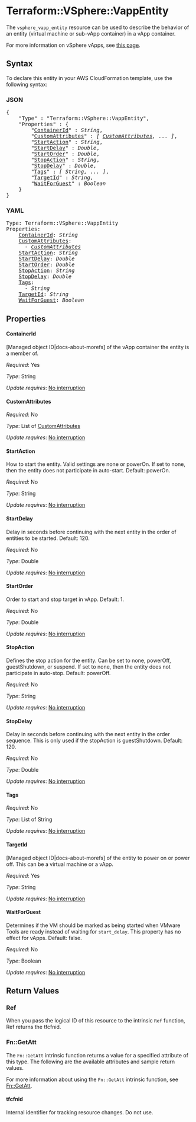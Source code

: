 # Terraform::VSphere::VappEntity

The `vsphere_vapp_entity` resource can be used to describe the behavior of an
entity (virtual machine or sub-vApp container) in a vApp container.

For more information on vSphere vApps, see [this
page][ref-vsphere-vapp].

[ref-vsphere-vapp]: https://docs.vmware.com/en/VMware-vSphere/6.5/com.vmware.vsphere.vm_admin.doc/GUID-2A95EBB8-1779-40FA-B4FB-4D0845750879.html

## Syntax

To declare this entity in your AWS CloudFormation template, use the following syntax:

### JSON

<pre>
{
    "Type" : "Terraform::VSphere::VappEntity",
    "Properties" : {
        "<a href="#containerid" title="ContainerId">ContainerId</a>" : <i>String</i>,
        "<a href="#customattributes" title="CustomAttributes">CustomAttributes</a>" : <i>[ <a href="customattributes.md">CustomAttributes</a>, ... ]</i>,
        "<a href="#startaction" title="StartAction">StartAction</a>" : <i>String</i>,
        "<a href="#startdelay" title="StartDelay">StartDelay</a>" : <i>Double</i>,
        "<a href="#startorder" title="StartOrder">StartOrder</a>" : <i>Double</i>,
        "<a href="#stopaction" title="StopAction">StopAction</a>" : <i>String</i>,
        "<a href="#stopdelay" title="StopDelay">StopDelay</a>" : <i>Double</i>,
        "<a href="#tags" title="Tags">Tags</a>" : <i>[ String, ... ]</i>,
        "<a href="#targetid" title="TargetId">TargetId</a>" : <i>String</i>,
        "<a href="#waitforguest" title="WaitForGuest">WaitForGuest</a>" : <i>Boolean</i>
    }
}
</pre>

### YAML

<pre>
Type: Terraform::VSphere::VappEntity
Properties:
    <a href="#containerid" title="ContainerId">ContainerId</a>: <i>String</i>
    <a href="#customattributes" title="CustomAttributes">CustomAttributes</a>: <i>
      - <a href="customattributes.md">CustomAttributes</a></i>
    <a href="#startaction" title="StartAction">StartAction</a>: <i>String</i>
    <a href="#startdelay" title="StartDelay">StartDelay</a>: <i>Double</i>
    <a href="#startorder" title="StartOrder">StartOrder</a>: <i>Double</i>
    <a href="#stopaction" title="StopAction">StopAction</a>: <i>String</i>
    <a href="#stopdelay" title="StopDelay">StopDelay</a>: <i>Double</i>
    <a href="#tags" title="Tags">Tags</a>: <i>
      - String</i>
    <a href="#targetid" title="TargetId">TargetId</a>: <i>String</i>
    <a href="#waitforguest" title="WaitForGuest">WaitForGuest</a>: <i>Boolean</i>
</pre>

## Properties

#### ContainerId

[Managed object ID|docs-about-morefs] of the vApp
container the entity is a member of.

_Required_: Yes

_Type_: String

_Update requires_: [No interruption](https://docs.aws.amazon.com/AWSCloudFormation/latest/UserGuide/using-cfn-updating-stacks-update-behaviors.html#update-no-interrupt)

#### CustomAttributes

_Required_: No

_Type_: List of <a href="customattributes.md">CustomAttributes</a>

_Update requires_: [No interruption](https://docs.aws.amazon.com/AWSCloudFormation/latest/UserGuide/using-cfn-updating-stacks-update-behaviors.html#update-no-interrupt)

#### StartAction

How to start the entity. Valid settings are none
or powerOn. If set to none, then the entity does not participate in auto-start.
Default: powerOn.

_Required_: No

_Type_: String

_Update requires_: [No interruption](https://docs.aws.amazon.com/AWSCloudFormation/latest/UserGuide/using-cfn-updating-stacks-update-behaviors.html#update-no-interrupt)

#### StartDelay

Delay in seconds before continuing with the next
entity in the order of entities to be started. Default: 120.

_Required_: No

_Type_: Double

_Update requires_: [No interruption](https://docs.aws.amazon.com/AWSCloudFormation/latest/UserGuide/using-cfn-updating-stacks-update-behaviors.html#update-no-interrupt)

#### StartOrder

Order to start and stop target in vApp. Default: 1.

_Required_: No

_Type_: Double

_Update requires_: [No interruption](https://docs.aws.amazon.com/AWSCloudFormation/latest/UserGuide/using-cfn-updating-stacks-update-behaviors.html#update-no-interrupt)

#### StopAction

Defines the stop action for the entity. Can be set
to none, powerOff, guestShutdown, or suspend. If set to none, then the entity
does not participate in auto-stop. Default: powerOff.

_Required_: No

_Type_: String

_Update requires_: [No interruption](https://docs.aws.amazon.com/AWSCloudFormation/latest/UserGuide/using-cfn-updating-stacks-update-behaviors.html#update-no-interrupt)

#### StopDelay

Delay in seconds before continuing with the next
entity in the order sequence. This is only used if the stopAction is
guestShutdown. Default: 120.

_Required_: No

_Type_: Double

_Update requires_: [No interruption](https://docs.aws.amazon.com/AWSCloudFormation/latest/UserGuide/using-cfn-updating-stacks-update-behaviors.html#update-no-interrupt)

#### Tags

_Required_: No

_Type_: List of String

_Update requires_: [No interruption](https://docs.aws.amazon.com/AWSCloudFormation/latest/UserGuide/using-cfn-updating-stacks-update-behaviors.html#update-no-interrupt)

#### TargetId

[Managed object ID|docs-about-morefs] of the entity
to power on or power off. This can be a virtual machine or a vApp.

_Required_: Yes

_Type_: String

_Update requires_: [No interruption](https://docs.aws.amazon.com/AWSCloudFormation/latest/UserGuide/using-cfn-updating-stacks-update-behaviors.html#update-no-interrupt)

#### WaitForGuest

Determines if the VM should be marked as being
started when VMware Tools are ready instead of waiting for `start_delay`. This
property has no effect for vApps. Default: false.

_Required_: No

_Type_: Boolean

_Update requires_: [No interruption](https://docs.aws.amazon.com/AWSCloudFormation/latest/UserGuide/using-cfn-updating-stacks-update-behaviors.html#update-no-interrupt)

## Return Values

### Ref

When you pass the logical ID of this resource to the intrinsic `Ref` function, Ref returns the tfcfnid.

### Fn::GetAtt

The `Fn::GetAtt` intrinsic function returns a value for a specified attribute of this type. The following are the available attributes and sample return values.

For more information about using the `Fn::GetAtt` intrinsic function, see [Fn::GetAtt](https://docs.aws.amazon.com/AWSCloudFormation/latest/UserGuide/intrinsic-function-reference-getatt.html).

#### tfcfnid

Internal identifier for tracking resource changes. Do not use.


